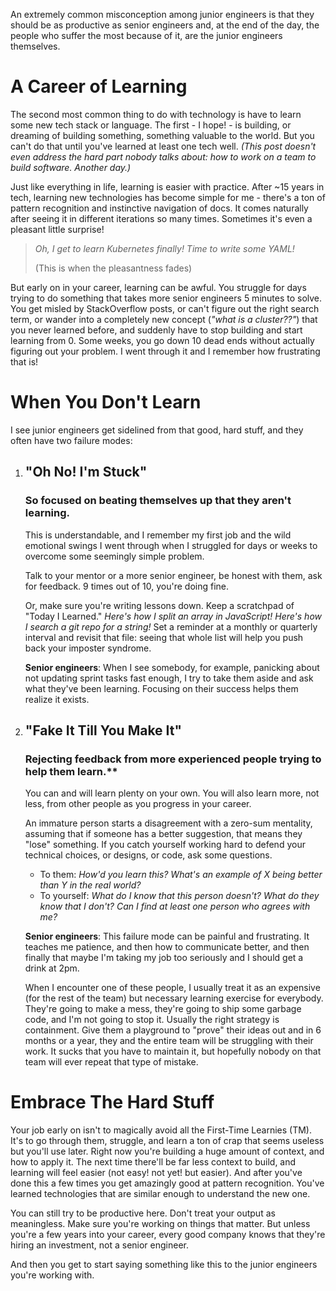 An extremely common misconception among junior engineers is that they should be as productive as senior engineers and, at the end of the day, the people who suffer the most because of it, are the junior engineers themselves.

# A Career of Learning

The second most common thing to do with technology is have to learn some new tech stack or language. The first - I hope! - is building, or dreaming of building something, something valuable to the world. But you can't do that until you've learned at least one tech well. _(This post doesn't even address the hard part nobody talks about: how to work on a team to build software. Another day.)_

Just like everything in life, learning is easier with practice. After ~15 years in tech, learning new technologies has become simple for me - there's a ton of pattern recognition and instinctive navigation of docs. It comes naturally after seeing it in different iterations so many times. Sometimes it's even a pleasant little surprise!

> _Oh, I get to learn Kubernetes finally! Time to write some YAML!_
>
> (This is when the pleasantness fades)

But early on in your career, learning can be awful. You struggle for days trying to do something that takes more senior engineers 5 minutes to solve. You get misled by StackOverflow posts, or can't figure out the right search term, or wander into a completely new concept (_"what is a cluster??"_) that you never learned before, and suddenly have to stop building and start learning from 0. Some weeks, you go down 10 dead ends without actually figuring out your problem. I went through it and I remember how frustrating that is!

# When You Don't Learn

I see junior engineers get sidelined from that good, hard stuff, and they often have two failure modes:

1. ## "Oh No! I'm Stuck" 
   ### **So focused on beating themselves up that they aren't learning.**

    This is understandable, and I remember my first job and the wild emotional swings I went through when I struggled for days or weeks to overcome some seemingly simple problem.

    Talk to your mentor or a more senior engineer, be honest with them, ask for feedback. 9 times out of 10, you're doing fine.

    Or, make sure you're writing lessons down. Keep a scratchpad of "Today I Learned." _Here's how I split an array in JavaScript! Here's how I search a git repo for a string!_ Set a reminder at a monthly or quarterly interval and revisit that file: seeing that whole list will help you push back your imposter syndrome.

    **Senior engineers**: When I see somebody, for example, panicking about not updating sprint tasks fast enough, I try to take them aside and ask what they've been learning. Focusing on their success helps them realize it exists.
    
2. ## "Fake It Till You Make It" 
   ### Rejecting feedback from more experienced people trying to help them learn.**

    You can and will learn plenty on your own. You will also learn more, not less, from other people as you progress in your career.

    An immature person starts a disagreement with a zero-sum mentality, assuming that if someone has a better suggestion, that means they "lose" something. If you catch yourself working hard to defend your technical choices, or designs, or code, ask some questions.

    * To them: _How'd you learn this? What's an example of X being better than Y in the real world?_
    * To yourself: _What do I know that this person doesn't? What do they know that I don't? Can I find at least one person who agrees with me?_

    **Senior engineers**: This failure mode can be painful and frustrating. It teaches me patience, and then how to communicate better, and then finally that maybe I'm taking my job too seriously and I should get a drink at 2pm.

    When I encounter one of these people, I usually treat it as an expensive (for the rest of the team) but necessary learning exercise for everybody. They're going to make a mess, they're going to ship some garbage code, and I'm not going to stop it. Usually the right strategy is containment. Give them a playground to "prove" their ideas out and in 6 months or a year, they and the entire team will be struggling with their work. It sucks that you have to maintain it, but hopefully nobody on that team will ever repeat that type of mistake.

# Embrace The Hard Stuff

Your job early on isn't to magically avoid all the First-Time Learnies (TM). It's to go through them, struggle, and learn a ton of crap that seems useless but you'll use later. Right now you're building a huge amount of context, and how to apply it. The next time there'll be far less context to build, and learning will feel easier (not easy! not yet! but easier). And after you've done this a few times you get amazingly good at pattern recognition. You've learned technologies that are similar enough to understand the new one.

You can still try to be productive here. Don't treat your output as meaningless. Make sure you're working on things that matter. But unless you're a few years into your career, every good company knows that they're hiring an investment, not a senior engineer.

And then you get to start saying something like this to the junior engineers you're working with.
